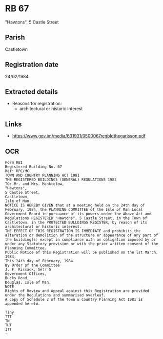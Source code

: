 # RB 67

"Hawtons", 5 Castle Street

## Parish
Castletown

## Registration date
24/02/1984

## Extracted details
* Reasons for registration:
  - architectural or historic interest


## Links
- https://www.gov.im/media/631931/0500067regbldthegarisson.pdf

## OCR
```
Form RBI
Registered Building No. 67
Ref: RPC/MC
TOWN AND COUNTRY PLANNING ACT 1981
THE REGISTERED BUILDINGS (GENERAL) REGULATIONS 1982
TO: Mr. and Mrs. Manktelow,
“Hawtons",
5 Castle Street,
Castletown,
Isle of Man.
NOTICE IS HEREBY GIVEN that at a meeting held on the 24th day of
February, 1984, the PLANNING COMMITTEE of the Isle of Man Local
Government Board in pursuance of its powers under the Above Act and
Regulations REGISTERED "Hawtons", 5 Castle Street, in the Town of
Castletown, in the PROTECTED BULLDINGS REGISTER, by reason of its
architectural or historic interest.
THE EFFECT OF THIS REGISTRATION IS IMMEDIATE and prohibits the
alteration or demolition of the structure or appearance of any part of
the building(s) except in compliance with an obligation imposed by or
under any Statutory provision or with the prior written consent of the
Planning Committee.
Public Notice of this Registration will be published on the lst March,
1984,
This 24th day of February, 1984.
By Order pf the Committee
J. F. Rissack, Sétr 5
Government Offices,
Bucks Road,
Douglas, Isle of Man.
NOTE
Rights of Review and Appeal against this Registration are provided
under the Regulations and summarised overleaf.
A copy of Schedule 2 of the Town & Country Planning Act 1981 is
appended hereto.

Tiny
TTT
TN
THT
ITT
—
```
